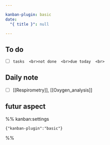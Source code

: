 ```yaml
---

kanban-plugin: basic
date:
  "{ title }": null

---
```


## To do

- [ ] ```tasks  <br>not done  <br>due today  <br>```


## Daily note

- [ ] [[Respirometry]], [[Oxygen_analysis]]


## futur aspect





%% kanban:settings
```
{"kanban-plugin":"basic"}
```
%%